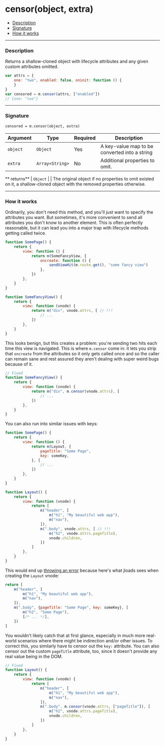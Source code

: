 # censor(object, extra)

- [Description](#description)
- [Signature](#signature)
- [How it works](#signature)

---

### Description

Returns a shallow-cloned object with lifecycle attributes and any given custom attributes omitted.

```javascript
var attrs = {
	one: "two", enabled: false, oninit: function () {
	}
}
var censored = m.censor(attrs, ["enabled"])
// {one: "two"}
```

---

### Signature

`censored = m.censor(object, extra)`

Argument     | Type                                       | Required | Description
------------ | ------------------------------------------ | -------- | ---
`object`     | `Object`                                   | Yes      | A key-value map to be converted into a string
`extra`      | `Array<String>`                            | No       | Additional properties to omit.
**
returns**  | `Object`                                   |          | The original object if no properties to omit existed on it, a shallow-cloned object with the removed properties otherwise.

---

### How it works

Ordinarily, you don't need this method, and you'll just want to specify the attributes you want. But sometimes, it's
more convenient to send all attributes you don't know to another element. This is often perfectly reasonable, but it can
lead you into a major trap with lifecycle methods getting called twice.

```javascript
function SomePage() {
	return {
		view: function () {
			return m(SomeFancyView, {
				oncreate: function () {
					sendViewHit(m.route.get(), "some fancy view")
				},
			})
		},
	}
}

function SomeFancyView() {
	return {
		view: function (vnode) {
			return m("div", vnode.attrs, [ // !!!
				// ...
			])
		},
	}
}
```

This looks benign, but this creates a problem: you're sending two hits each time this view is navigated. This is
where `m.censor` come in: it lets you strip that `oncreate` from the attributes so it only gets called once and so the
caller can remain sane and rest assured they aren't dealing with super weird bugs because of it.

```javascript
// Fixed
function SomeFancyView() {
	return {
		view: function (vnode) {
			return m("div", m.censor(vnode.attrs), [
				// ...
			])
		},
	}
}
```

You can also run into similar issues with keys:

```javascript
function SomePage() {
	return {
		view: function () {
			return m(Layout, {
				pageTitle: "Some Page",
				key: someKey,
			}, [
				// ...
			])
		},
	}
}

function Layout() {
	return {
		view: function (vnode) {
			return [
				m("header", [
					m("h1", "My beautiful web app"),
					m("nav"),
				]),
				m(".body", vnode.attrs, [ // !!!
					m("h2", vnode.attrs.pageTitle),
					vnode.children,
				])
			]
		},
	}
}
```

This would end up [throwing an error](keys.md#key-restrictions) because here's what jloads sees when creating
the `Layout` vnode:

```javascript
return [
	m("header", [
		m("h1", "My beautiful web app"),
		m("nav"),
	]),
	m(".body", {pageTitle: "Some Page", key: someKey}, [
		m("h2", "Some Page"),
		[/* ... */],
	])
]
```

You wouldn't likely catch that at first glance, especially in much more real-world scenarios where there might be
indirection and/or other issues. To correct this, you similarly have to censor out the `key:` attribute. You can also
censor out the custom `pageTitle` attribute, too, since it doesn't provide any real value being in the DOM.

```javascript
// Fixed
function Layout() {
	return {
		view: function (vnode) {
			return [
				m("header", [
					m("h1", "My beautiful web app"),
					m("nav"),
				]),
				m(".body", m.censor(vnode.attrs, ["pageTitle"]), [
					m("h2", vnode.attrs.pageTitle),
					vnode.children,
				])
			]
		},
	}
}
```
